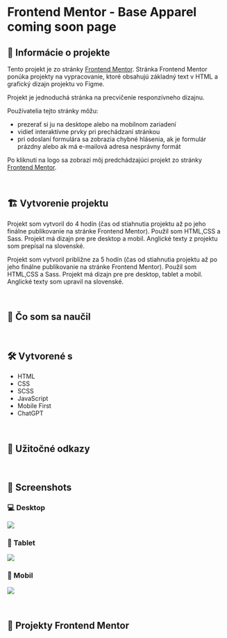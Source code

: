 # Frontend Mentor - Base Apparel coming soon page

## 📝 Informácie o projekte

Tento projekt je zo stránky [Frontend Mentor](https://www.frontendmentor.io/challenges/base-apparel-coming-soon-page-5d46b47f8db8a7063f9331a0). Stránka Frontend Mentor ponúka projekty na vypracovanie, ktoré obsahujú základný text v HTML a grafický dizajn projektu vo Figme.

Projekt je jednoduchá stránka na precvičenie responzívneho dizajnu.

Používatelia tejto stránky môžu:

- prezerať si ju na desktope alebo na mobilnom zariadení
- vidieť interaktívne prvky pri prechádzaní stránkou
- pri odoslaní formulára sa zobrazia chybné hlásenia, ak je formulár prázdny alebo ak má e-mailová adresa nesprávny formát

Po kliknutí na logo sa zobrazí môj predchádzajúci projekt zo stránky [Frontend Mentor](https://www.frontendmentor.io/challenges/meet-landing-page-rbTDS6OUR).

<!-- #### [Odkaz na hotovú stránku](https://tomasdunik.github.io/frontend-mentor-newbie-equalizer-landing-page/) -->

<br/>

## 🏗️ Vytvorenie projektu

<!-- Projekt som vytvoril približne za 5 hodín a 55 minút (čas od stiahnutia projektu až po jeho finálne publikovanie na stránke Frontend Mentor). Použil som HTML,CSS a Sass. Projekt má dizajn pre pre desktop a mobil. Najviac času mi zabralo vytvorenie responzívneho dizajnu. Prvýkrát som robil responzívny dizajn pre tri zariadenia - desktop, tablet a mobil. Anglické texty som upravil na slovenské. -->

Projekt som vytvoril do 4 hodín (čas od stiahnutia projektu až po jeho finálne publikovanie na stránke Frontend Mentor). Použil som HTML,CSS a Sass. Projekt má dizajn pre pre desktop a mobil. Anglické texty z projektu som prepísal na slovenské.

Projekt som vytvoril približne za 5 hodín (čas od stiahnutia projektu až po jeho finálne publikovanie na stránke Frontend Mentor). Použil som HTML,CSS a Sass. Projekt má dizajn pre pre desktop, tablet a mobil. Anglické texty som upravil na slovenské.

<br/>

## 🏫 Čo som sa naučil

<br/>

## 🛠️ Vytvorené s

- HTML
- CSS
- SCSS
- JavaScript
- Mobile First
- ChatGPT

<br/>

## 🧭 Užitočné odkazy

<!-- - [CSS Reset](https://www.joshwcomeau.com/css/custom-css-reset/) -->

<br/>

## 📸 Screenshots

### 💻 Desktop

![](./images/screenshot-desktop.png)

### 📱 Tablet

![](./images/screenshot-tablet.png)

### 📱 Mobil

![](./images/screenshot-mobil.png)

<br/>

## 🔗 Projekty Frontend Mentor

<!-- - [Tento konkrétny projekt na stránke Frontend Mentor](https://www.frontendmentor.io/solutions/equalizer-landing-page-WPZNnYpwXg)
- [Moje ostatné projekty na stránke Frontend Mentor](https://www.frontendmentor.io/profile/WeekendsProgrammer) -->
